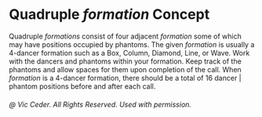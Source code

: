 
# Quadruple *formation* Concept


Quadruple *formations* consist of four adjacent *formation* some of which
may have positions occupied by phantoms. The given *formation* is
usually a 4-dancer formation such as a Box, Column, Diamond, Line, or
Wave. Work with the dancers and phantoms within your formation. Keep
track of the phantoms and allow spaces for them upon completion of the
call. When *formation* is a 4-dancer formation, there should be a total
of 16 dancer | phantom positions before and after each call.

###### @ Vic Ceder. All Rights Reserved.  Used with permission.
